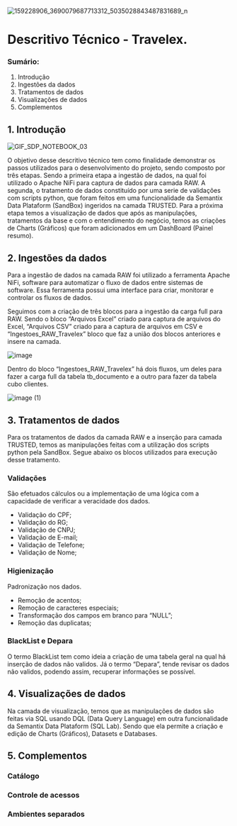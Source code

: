 
![159228906_3690079687713312_5035028843487831689_n](https://user-images.githubusercontent.com/91633230/138770250-597152ee-c3e7-4e9a-9a63-1d98c3eae343.png)

# Descritivo Técnico - Travelex. 


### Sumário:

1. Introdução
2. Ingestões da dados
3. Tratamentos de dados
4. Visualizações de dados
5. Complementos

## 1. Introdução

![GIF_SDP_NOTEBOOK_03](https://user-images.githubusercontent.com/91633230/138770478-23e9046d-be95-4aaf-95dd-f10aae6c184f.gif)

O objetivo desse descritivo técnico tem como finalidade demonstrar os passos utilizados para o desenvolvimento do projeto, sendo composto por três etapas. Sendo a primeira etapa a ingestão de dados, na qual foi utilizado o Apache NiFi para captura de dados para camada RAW. A segunda, o tratamento de dados constituído por uma serie de validações com scripts python, que foram feitos em uma funcionalidade da Semantix Data Plataform (SandBox) ingeridos na camada TRUSTED. Para a próxima etapa temos a visualização de dados que após as manipulações, tratamentos da base e com o entendimento do negócio, temos as criações de Charts (Gráficos) que foram adicionados em um DashBoard (Painel resumo).

## 2. Ingestões da dados

Para a ingestão de dados na camada RAW foi utilizado a ferramenta Apache NiFi, software para automatizar o fluxo de dados entre sistemas de software. Essa ferramenta possui uma interface para criar, monitorar e controlar os fluxos de dados.

Seguimos com a criação de três blocos para a ingestão da carga full para RAW. Sendo o bloco “Arquivos Excel” criado para captura de arquivos do Excel, “Arquivos CSV” criado para a captura de arquivos em CSV e “Ingestoes_RAW_Travelex” bloco que faz a união dos blocos anteriores e insere na camada. 

![image](https://user-images.githubusercontent.com/91633230/138886377-143f1781-731c-4433-a71a-f190574565b2.png)

Dentro do bloco “Ingestoes_RAW_Travelex” há dois fluxos, um deles para fazer a carga full da tabela tb_documento e a outro para fazer da tabela cubo clientes.

![image (1)](https://user-images.githubusercontent.com/91633230/138887385-46186d92-de8e-4dbe-9554-86128d1344b0.png)

## 3. Tratamentos de dados

Para os tratamentos de dados da camada RAW e a inserção para camada TRUSTED, temos as manipulações feitas com a utilização dos scripts python pela SandBox. Segue abaixo os blocos utilizados para execução desse tratamento. 

### Validações

São efetuados cálculos ou a implementação de uma lógica com a capacidade de verificar a veracidade dos dados.
- Validação do CPF;
- Validação do RG;
- Validação de CNPJ; 
- Validação de E-mail;
- Validação de Telefone;
- Validação de Nome;

### Higienização 

Padronização nos dados.
- Remoção de acentos;
- Remoção de caracteres especiais; 
- Transformação dos campos em branco para “NULL”;
- Remoção das duplicatas;

### BlackList e Depara

O termo BlackList tem como ideia a criação de uma tabela geral na qual há inserção de dados não validos. Já o termo “Depara”, tende revisar os dados não validos, podendo assim, recuperar informações se possível. 

## 4. Visualizações de dados

Na camada de visualização, temos que as manipulações de dados são feitas via SQL usando DQL (Data Query Language) em outra funcionalidade da Semantix Data Plataform (SQL Lab). Sendo que ela permite a criação e edição de Charts (Gráficos), Datasets e Databases.

## 5. Complementos

### Catálogo
### Controle de acessos
### Ambientes separados
